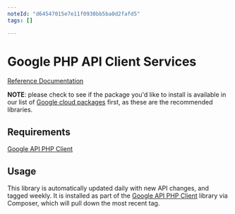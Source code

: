 ```yaml
---
noteId: "d64547015e7e11f0930bb5ba0d2fafd5"
tags: []

---
```


Google PHP API Client Services
==============================

[Reference Documentation](https://googleapis.github.io/google-api-php-client-services)

**NOTE**: please check to see if the package you'd like to install is available in our
list of [Google cloud packages](https://cloud.google.com/php/docs/reference) first, as
these are the recommended libraries.

## Requirements

[Google API PHP Client](https://github.com/googleapis/google-api-php-client/releases)

## Usage

This library is automatically updated daily with new API changes, and tagged weekly.
It is installed as part of the
[Google API PHP Client](https://github.com/googleapis/google-api-php-client/releases)
library via Composer, which will pull down the most recent tag.
